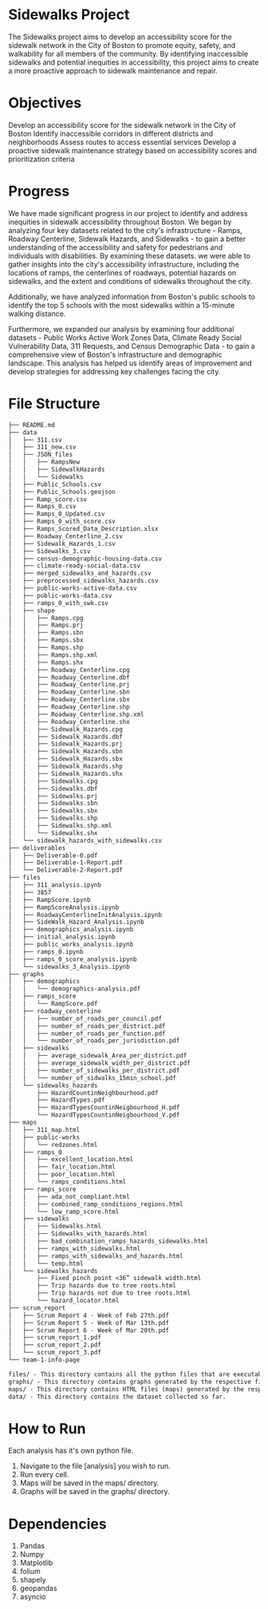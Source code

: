 # Sidewalks Project
The Sidewalks project aims to develop an accessibility score for the sidewalk network in the City of Boston to promote equity, safety, and walkability for all members of the community. By identifying inaccessible sidewalks and potential inequities in accessibility, this project aims to create a more proactive approach to sidewalk maintenance and repair.

# Objectives
Develop an accessibility score for the sidewalk network in the City of Boston
Identify inaccessible corridors in different districts and neighborhoods
Assess routes to access essential services
Develop a proactive sidewalk maintenance strategy based on accessibility scores and prioritization criteria

# Progress

We have made significant progress in our project to identify and address inequities in sidewalk accessibility throughout Boston. 
We began by analyzing four key datasets related to the city's infrastructure - Ramps, Roadway Centerline, Sidewalk Hazards, and Sidewalks - to gain a better understanding of the accessibility and safety for pedestrians and individuals with disabilities. By examining these datasets. we were able to gather insights into the city's accessibility infrastructure, including the locations of ramps, the centerlines of roadways, potential hazards on sidewalks, and the extent and conditions of sidewalks throughout the city.

Additionally, we have analyzed information from Boston's public schools to identify the top 5 schools with the most sidewalks within a 15-minute walking distance. 

Furthermore, we expanded our analysis by examining four additional datasets - Public Works Active Work Zones Data, Climate Ready Social Vulnerability Data, 311 Requests, and Census Demographic Data - to gain a comprehensive view of Boston's infrastructure and demographic landscape. This analysis has helped us identify areas of improvement and develop strategies for addressing key challenges facing the city.


# File Structure
```markdown
├── README.md
├── data
│   ├── 311.csv
│   ├── 311_new.csv
│   ├── JSON_files
│   │   ├── RampsNew
│   │   ├── SidewalkHazards
│   │   └── Sidewalks
│   ├── Public_Schools.csv
│   ├── Public_Schools.geojson
│   ├── Ramp_score.csv
│   ├── Ramps_0.csv
│   ├── Ramps_0_Updated.csv
│   ├── Ramps_0_with_score.csv
│   ├── Ramps_Scored_Data_Description.xlsx
│   ├── Roadway_Centerline_2.csv
│   ├── Sidewalk_Hazards_1.csv
│   ├── Sidewalks_3.csv
│   ├── census-demographic-housing-data.csv
│   ├── climate-ready-social-data.csv
│   ├── merged_sidewalks_and_hazards.csv
│   ├── preprocessed_sidewalks_hazards.csv
│   ├── public-works-active-data.csv
│   ├── public-works-data.csv
│   ├── ramps_0_with_swk.csv
│   ├── shape
│   │   ├── Ramps.cpg
│   │   ├── Ramps.prj
│   │   ├── Ramps.sbn
│   │   ├── Ramps.sbx
│   │   ├── Ramps.shp
│   │   ├── Ramps.shp.xml
│   │   ├── Ramps.shx
│   │   ├── Roadway_Centerline.cpg
│   │   ├── Roadway_Centerline.dbf
│   │   ├── Roadway_Centerline.prj
│   │   ├── Roadway_Centerline.sbn
│   │   ├── Roadway_Centerline.sbx
│   │   ├── Roadway_Centerline.shp
│   │   ├── Roadway_Centerline.shp.xml
│   │   ├── Roadway_Centerline.shx
│   │   ├── Sidewalk_Hazards.cpg
│   │   ├── Sidewalk_Hazards.dbf
│   │   ├── Sidewalk_Hazards.prj
│   │   ├── Sidewalk_Hazards.sbn
│   │   ├── Sidewalk_Hazards.sbx
│   │   ├── Sidewalk_Hazards.shp
│   │   ├── Sidewalk_Hazards.shx
│   │   ├── Sidewalks.cpg
│   │   ├── Sidewalks.dbf
│   │   ├── Sidewalks.prj
│   │   ├── Sidewalks.sbn
│   │   ├── Sidewalks.sbx
│   │   ├── Sidewalks.shp
│   │   ├── Sidewalks.shp.xml
│   │   └── Sidewalks.shx
│   └── sidewalk_hazards_with_sidewalks.csv
├── deliverables
│   ├── Deliverable-0.pdf
│   ├── Deliverable-1-Report.pdf
│   └── Deliverable-2-Report.pdf
├── files
│   ├── 311_analysis.ipynb
│   ├── 3857
│   ├── RampScore.ipynb
│   ├── RampScoreAnalysis.ipynb
│   ├── RoadwayCenterlineInitAnalysis.ipynb
│   ├── SideWalk_Hazard_Analysis.ipynb
│   ├── demographics_analysis.ipynb
│   ├── initial_analysis.ipynb
│   ├── public_works_analysis.ipynb
│   ├── ramps_0.ipynb
│   ├── ramps_0_score_analysis.ipynb
│   └── sidewalks_3_Analysis.ipynb
├── graphs
│   ├── demographics
│   │   └── demographics-analysis.pdf
│   ├── ramps_score
│   │   └── RampScore.pdf
│   ├── roadway_centerline
│   │   ├── number_of_roads_per_council.pdf
│   │   ├── number_of_roads_per_district.pdf
│   │   ├── number_of_roads_per_function.pdf
│   │   └── number_of_roads_per_jurisdiction.pdf
│   ├── sidewalks
│   │   ├── average_sidewalk_Area_per_district.pdf
│   │   ├── average_sidewalk_width_per_district.pdf
│   │   ├── number_of_sidewalks_per_district.pdf
│   │   └── number_of_sidwalks_15min_school.pdf
│   └── sidewalks_hazards
│       ├── HazardCountinNeighbourhood.pdf
│       ├── HazardTypes.pdf
│       ├── HazardTypesCountinNeigbourhood_H.pdf
│       └── HazardTypesCountinNeigbourhood_V.pdf
├── maps
│   ├── 311_map.html
│   ├── public-works
│   │   └── redzones.html
│   ├── ramps_0
│   │   ├── excellent_location.html
│   │   ├── fair_location.html
│   │   ├── poor_location.html
│   │   └── ramps_conditions.html
│   ├── ramps_score
│   │   ├── ada_not_compliant.html
│   │   ├── combined_ramp_conditions_regions.html
│   │   └── low_ramp_score.html
│   ├── sidewalks
│   │   ├── Sidewalks.html
│   │   ├── Sidewalks_with_hazards.html
│   │   ├── bad_combination_ramps_hazards_sidewalks.html
│   │   ├── ramps_with_sidewalks.html
│   │   ├── ramps_with_sidewalks_and_hazards.html
│   │   └── temp.html
│   └── sidewalks_hazards
│       ├── Fixed pinch point <36” sidewalk width.html
│       ├── Trip hazards due to tree roots.html
│       ├── Trip hazards not due to tree roots.html
│       └── hazard_locator.html
├── scrum_report
│   ├── Scrum Report 4 - Week of Feb 27th.pdf
│   ├── Scrum Report 5 - Week of Mar 13th.pdf
│   ├── Scrum Report 6 - Week of Mar 20th.pdf
│   ├── scrum_report_1.pdf
│   ├── scrum_report_2.pdf
│   └── scrum_report_3.pdf
└── team-1-info-page

files/ - This directory contains all the python files that are executable.
graphs/ - This directory contains graphs generated by the respective files.
maps/ - This directory contains HTML files (maps) generated by the respective files.
data/ - This directory contains the dataset collected so far.
```

# How to Run
Each analysis has it's own python file.

1. Navigate to the file [analysis] you wish to run.
2. Run every cell.
3. Maps will be saved in the maps/ directory.
4. Graphs will be saved in the graphs/ directory.

# Dependencies
1. Pandas
2. Numpy
3. Matplotlib
4. folium
5. shapely
6. geopandas
7. asyncio

